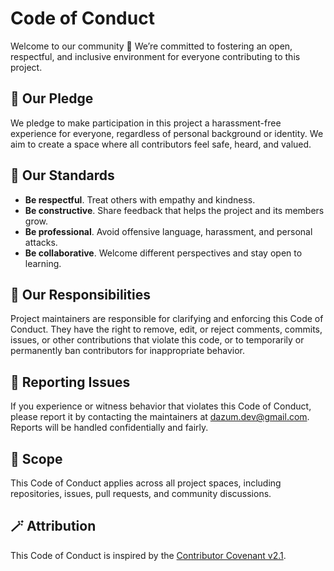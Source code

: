 # Code of Conduct

Welcome to our community 👋
We’re committed to fostering an open, respectful, and inclusive environment for everyone contributing to this project.

## 💬 Our Pledge

We pledge to make participation in this project a harassment-free experience for everyone, regardless of personal background or identity.
We aim to create a space where all contributors feel safe, heard, and valued.

## 🤝 Our Standards

- **Be respectful**. Treat others with empathy and kindness.
- **Be constructive**. Share feedback that helps the project and its members grow.
- **Be professional**. Avoid offensive language, harassment, and personal attacks.
- **Be collaborative**. Welcome different perspectives and stay open to learning.

## 🧭 Our Responsibilities

Project maintainers are responsible for clarifying and enforcing this Code of Conduct.
They have the right to remove, edit, or reject comments, commits, issues, or other contributions that violate this code, or to temporarily or permanently ban contributors for inappropriate behavior.

## 🚩 Reporting Issues

If you experience or witness behavior that violates this Code of Conduct, please report it by contacting the maintainers at [dazum.dev@gmail.com](mailto:dazum.dev@gmail.com).
Reports will be handled confidentially and fairly.

## 🧱 Scope

This Code of Conduct applies across all project spaces, including repositories, issues, pull requests, and community discussions.

## 🪄 Attribution

This Code of Conduct is inspired by the [Contributor Covenant v2.1](https://www.contributor-covenant.org/version/2/1/code_of_conduct/).
